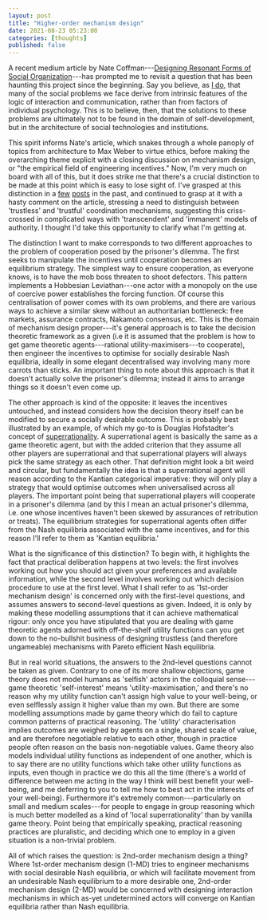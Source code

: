 ```yaml
---
layout: post
title: "Higher-order mechanism design"
date: 2021-08-23 05:23:00
categories: [thoughts]
published: false
---
```


A recent medium article by Nate Coffman---[Designing Resonant Forms of Social Organization](https://ncoffman96.medium.com/designing-resonant-forms-of-social-organization-949a93bc1e97)---has prompted me to revisit a question that has been haunting this project since the beginning. Say you believe, as [I do]({{site.baseurl}}/2021/08/04/structure-agency.html), that many of the social problems we face derive from intrinsic features of the logic of interaction and communication, rather than from factors of individual psychology. This is to believe, then, that the solutions to these problems are ultimately not to be found in the domain of self-development, but in the architecture of social technologies and institutions.

This spirit informs Nate's article, which snakes through a whole panoply of topics from architecture to Max Weber to virtue ethics, before making the overarching theme explicit with a closing discussion on mechanism design, or "the empirical field of engineering incentives." Now, I'm very much on board with all of this, but it does strike me that there's a crucial distinction to be made at this point which is easy to lose sight of. I've grasped at this distinction in a [few]({{site.baseurl}}/2020/08/26/subjectivation.html) [posts](({{site.baseurl}}/2021/04/13/consensus.html)) in the past, and continued to grasp at it with a hasty comment on the article, stressing a need to distinguish between 'trustless' and 'trustful' coordination mechanisms, suggesting this criss-crossed in complicated ways with 'transcendent' and 'immanent' models of authority. I thought I'd take this opportunity to clarify what I'm getting at.

The distinction I want to make corresponds to two different approaches to the problem of cooperation posed by the prisoner's dilemma. The first seeks to manipulate the incentives until cooperation becomes an equilibrium strategy. The simplest way to ensure cooperation, as everyone knows, is to have the mob boss threaten to shoot defectors. This pattern implements a Hobbesian Leviathan---one actor with a monopoly on the use of coercive power establishes the forcing function. Of course this centralisation of power comes with its own problems, and there are various ways to achieve a similar skew without an authoritarian bottleneck: free markets, assurance contracts, Nakamoto consensus, etc. This is the domain of mechanism design proper---it's general approach is to take the decision theoretic framework as a given (i.e it is assumed that the problem is how to get game theoretic agents---rational utility-maximisers---to cooperate), then engineer the incentives to optimise for socially desirable Nash equilibria, ideally in some elegant decentralised way involving many more carrots than sticks. An important thing to note about this approach is that it doesn't actually solve the prisoner's dilemma; instead it aims to arrange things so it doesn't even come up.

The other approach is kind of the opposite: it leaves the incentives untouched, and instead considers how the decision theory itself can be modified to secure a socially desirable outcome. This is probably best illustrated by an example, of which my go-to is Douglas Hofstadter's concept of [superrationality](https://en.wikipedia.org/wiki/Superrationality). A superrational agent is basically the same as a game theoretic agent, but with the added criterion that they assume all other players are superrational and that superrational players will always pick the same strategy as each other. That definition might look a bit weird and circular, but fundamentally the idea is that a superrational agent will reason according to the Kantian categorical imperative: they will only play a strategy that would optimise outcomes when universalised across all players. The important point being that superrational players will cooperate in a prisoner's dilemma (and by this I mean an actual prisoner's dilemma, i.e. one whose incentives haven't been skewed by assurances of retribution or treats). The equilibrium strategies for superrational agents often differ from the Nash equilibria associated with the same incentives, and for this reason I'll refer to them as 'Kantian equilibria.'

What is the significance of this distinction? To begin with, it highlights the fact that practical deliberation happens at two levels: the first involves working out how you should act given your preferences and available information, while the second level involves working out which decision procedure to use at the first level. What I shall refer to as '1st-order mechanism design' is concerned only with the first-level questions, and assumes answers to second-level questions as given. Indeed, it is only by making these modelling assumptions that it can achieve mathematical rigour: only once you have stipulated that you are dealing with game theoretic agents adorned with off-the-shelf utility functions can you get down to the no-bullshit business of designing trustless (and therefore ungameable) mechanisms with Pareto efficient Nash equilibria.

But in real world situations, the answers to the 2nd-level questions cannot be taken as given. Contrary to one of its more shallow objections, game theory does not model humans as 'selfish' actors in the colloquial sense---game theoretic 'self-interest' means 'utility-maximisation,' and there's no reason why my utility function can't assign high value to your well-being, or even selflessly assign it higher value than my own. But there are some modelling assumptions made by game theory which do fail to capture common patterns of practical reasoning. The 'utility' characterisation implies outcomes are weighed by agents on a single, shared scale of value, and are therefore negotiable relative to each other, though in practice people often reason on the basis non-negotiable values. Game theory also models individual utility functions as independent of one another, which is to say there are no utility functions which take other utility functions as inputs, even though in practice we do this all the time (there's a world of difference between me acting in the way I think will best benefit your well-being, and me deferring to you to tell me how to best act in the interests of your well-being). Furthermore it's extremely common---particularly on small and medium scales---for people to engage in group reasoning which is much better modelled as a kind of 'local superrationality' than by vanilla game theory. Point being that empirically speaking, practical reasoning practices are pluralistic, and deciding which one to employ in a given situation is a non-trivial problem.

All of which raises the question: is 2nd-order mechanism design a thing? Where 1st-order mechanism design (1-MD) tries to engineer mechanisms with social desirable Nash equilibria, or which will facilitate movement from an undesirable Nash equilibrium to a more desirable one, 2nd-order mechanism design (2-MD) would be concerned with designing interaction mechanisms in which as-yet undetermined actors will converge on Kantian equilibria rather than Nash equilibria.



<!-- ## References
{% bibliography --cited %} -->
